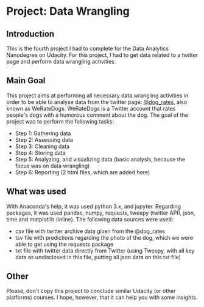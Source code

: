 # Project: Data Wrangling

## Introduction

This is the fourth project I had to complete for the Data Analytics Nanodegree on Udacity.
For this project, I had to get data related to a twitter page and perform data wrangling activities.

## Main Goal

This project aims at performing all necessary data wrangling activities in order to be able to analyse data from the twitter page: [@dog_rates](https://twitter.com/dog_rates), also known as WeRateDogs. WeRateDogs is a Twitter account that rates people's dogs with a humorous comment about the dog.
The goal of the project was to perform the following tasks:

- Step 1: Gathering data
- Step 2: Assessing data
- Step 3: Cleaning data
- Step 4: Storing data
- Step 5: Analyzing, and visualizing data (basic analysis, because the focus was on data wrangling)
- Step 6: Reporting (2 html files, which are added here)



## What was used

With Anaconda's help, it was used python 3.x, and jupyter.
Regarding packages, it was used pandas, numpy, requests, tweepy (twitter API), json, time and matplotlib (inline).
The following data sources were used:
- csv file with twitter archive data given from the @dog_rates
- tsv file with predictions regarding the photo of the dog, which we were able to get using the requests package
- txt file with twitter data directly from Twitter (using Tweepy, with all key data as undisclosed in this file, putting all json data on this txt file)

## Other

Please, don't copy this project to conclude similar Udacity (or other platforms) courses. I hope, however, that it can help you with some insights.